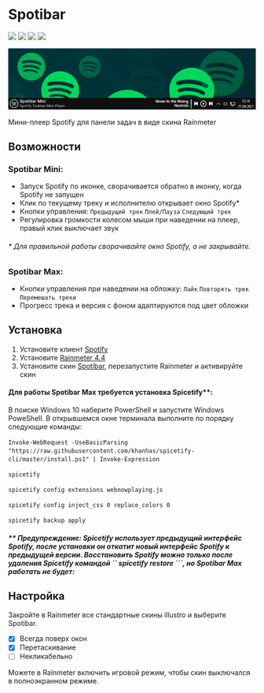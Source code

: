 
# Spotibar
<a href="https://github.com/avenom/spotibar/releases/tag/v0.3"><img src="https://img.shields.io/github/v/release/avenom/spotibar?color=1&label=Release"></a> <a href="https://rainmeter.net"><img src="https://img.shields.io/badge/Rainmeter-4.4-brightgreen"></a> <img src="https://img.shields.io/badge/Windows-7%2B-brightgreen"> <img src="https://img.shields.io/github/downloads/avenom/spotibar/total?color=1&label=Downloads">

<img src="https://raw.githubusercontent.com/avenom/Spotibar/main/%40Resources/Images/Spotibartest.gif">

Мини-плеер Spotify для панели задач в виде скина Rainmeter

## Возможности

### Spotibar Mini:

* Запуск Spotify по иконке, сворачивается обратно в иконку, когда Spotify не запущен
* Клик по текущему треку и исполнителю открывает окно Spotify*
* Кнопки управления:  `Предыдущий трек` `Плей/Пауза` `Следующий трек`
* Регулировка громкости колесом мыши при наведении на плеер, правый клик выключает звук

###### * Для правильной работы сворачивайте окно Spotify, а не закрывайте.

### Spotibar Max:

* Кнопки управления при наведении на обложку:  `Лайк` `Повторять трек` `Перемешать треки`
* Прогресс трека и версия с фоном адаптируются под цвет обложки

## Установка

1. Установите клиент [Spotify](https://spotify.com/ru-ru/download/windows)
2. Установите [Rainmeter 4.4](https://rainmeter.net)
3. Установите скин [Spotibar](https://github.com/avenom/spotibar/releases/tag/v0.3), перезапустите Rainmeter и активируйте скин

#### Для работы Spotibar Max требуется установка Spicetify**:

В поиске Windows 10 наберите PowerShell и запустите Windows PoweShell. В открывшемся окне терминала выполните по порядку следующие команды:

``` Invoke-WebRequest -UseBasicParsing "https://raw.githubusercontent.com/khanhas/spicetify-cli/master/install.ps1" | Invoke-Expression ```

``` spicetify ```

``` spicetify config extensions webnowplaying.js ```

``` spicetify config inject_css 0 replace_colors 0 ```

``` spicetify backup apply ```

##### ** Предупреждение: Spicetify использует предыдущий интерфейс Spotify, после установки он откатит новый интерфейс Spotify к предыдущей версии. Восстановить Spotify можно только после удаления Spicetify командой `` spicetify restore ```, но Spotibar Max работать не будет:

## Настройка

Закройте в Rainmeter все стандартные скины illustro и выберите Spotibar.
* [x] Всегда поверх окон
* [x] Перетаскивание
* [ ] Некликабельно

Можете в Rainmeter включить игровой режим, чтобы скин выключался в полноэкранном режиме.
